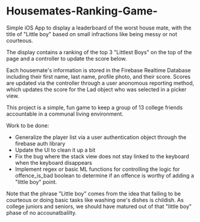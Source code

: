 # Housemates-Ranking-Game-
Simple iOS App to display a leaderboard of the worst house mate, with the title of "Little boy" based on small infractions like being messy or not courteous. 

The display contains a ranking of the top 3 "Littlest Boys" on the top of the page and a controller to update the score below.

Each housemate's information is stored in the Firebase Realtime Database including their first name, last name, profile photo, and their score. Scores are updated via the controller through a user anonomous reporting method, which updates the score for the Lad object who was selected in a picker view. 

This project is a simple, fun game to keep a group of 13 college friends accountable in a communal living environment.

Work to be done:

- Generalize the player list via a user authentication object through the firebase auth library
- Update the UI to clean it up a bit
- Fix the bug where the stack view does not stay linked to the keyboard when the keyboard disappears
- Implement regex or basic ML functions for controlling the logic for offence_is_bad boolean to determine if an offence is worthy of adding a "little boy" point.


Note that the phrase "Little boy" comes from the idea that failing to be courteous or doing basic tasks like washing one's dishes is childish. As college juniors and seniors, we should have matured out of that "little boy" phase of no accounatbalilty. 
